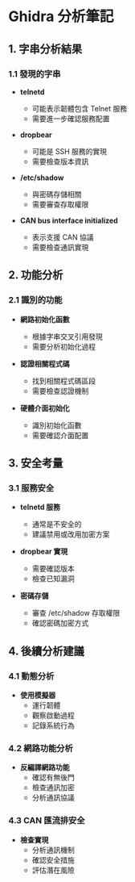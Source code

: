 # Ghidra 分析筆記

## 1. 字串分析結果

### 1.1 發現的字串

- **telnetd**

  - 可能表示韌體包含 Telnet 服務
  - 需要進一步確認服務配置

- **dropbear**

  - 可能是 SSH 服務的實現
  - 需要檢查版本資訊

- **/etc/shadow**

  - 與密碼存儲相關
  - 需要審查存取權限

- **CAN bus interface initialized**
  - 表示支援 CAN 協議
  - 需要檢查通訊實現

## 2. 功能分析

### 2.1 識別的功能

- **網路初始化函數**

  - 根據字串交叉引用發現
  - 需要分析初始化過程

- **認證相關程式碼**

  - 找到相關程式碼區段
  - 需要檢查認證機制

- **硬體介面初始化**
  - 識別初始化函數
  - 需要確認介面配置

## 3. 安全考量

### 3.1 服務安全

- **telnetd 服務**

  - 通常是不安全的
  - 建議禁用或改用加密方案

- **dropbear 實現**

  - 需要確認版本
  - 檢查已知漏洞

- **密碼存儲**
  - 審查 /etc/shadow 存取權限
  - 確認密碼加密方式

## 4. 後續分析建議

### 4.1 動態分析

- **使用模擬器**
  - 運行韌體
  - 觀察啟動過程
  - 記錄系統行為

### 4.2 網路功能分析

- **反編譯網路功能**
  - 確認有無後門
  - 檢查通訊加密
  - 分析通訊協議

### 4.3 CAN 匯流排安全

- **檢查實現**
  - 分析通訊機制
  - 確認安全措施
  - 評估潛在風險
